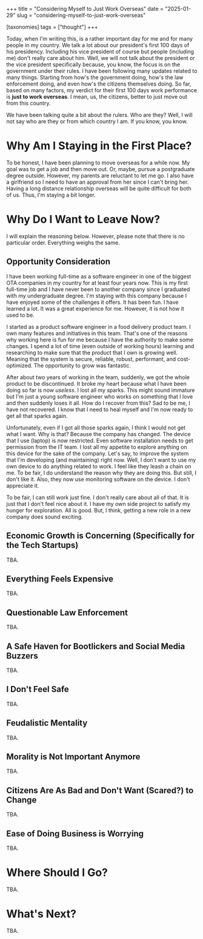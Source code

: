+++
title = "Considering Myself to Just Work Overseas"
date = "2025-01-29"
slug = "considering-myself-to-just-work-overseas"

[taxonomies]
tags = ["thought"]
+++

Today, when I'm writing this, is a rather important day for me and for many people in my country.
We talk a lot about our president's first 100 days of his presidency.
Including his vice president of course but people (including me) don't really care about him.
Well, we will not talk about the president or the vice president specifically because, you know, the focus is on the government under their rules.
I have been following many updates related to many things.
Starting from how's the government doing, how's the law enforcement doing, and even how's the citizens themselves doing.
So far, based on many factors, my verdict for their first 100 days work performance is **just to work overseas**.
I mean, us, the citizens, better to just move out from this country.

We have been talking quite a bit about the rulers. Who are they?
Well, I will not say who are they or from which country I am.
If you know, you know.

# Why Am I Staying in the First Place?

To be honest, I have been planning to move overseas for a while now.
My goal was to get a job and then move out.
Or, maybe, pursue a postgraduate degree outside.
However, my parents are reluctant to let me go.
I also have a girlfriend so I need to have an approval from her since I can't bring her.
Having a long distance relationship overseas will be quite difficult for both of us.
Thus, I'm staying a bit longer.

# Why Do I Want to Leave Now?

I will explain the reasoning below.
However, please note that there is no particular order.
Everything weighs the same.

## Opportunity Consideration

I have been working full-time as a software engineer in one of the biggest OTA companies in my country for at least four years now.
This is my first full-time job and I have never been to another company since I graduated with my undergraduate degree.
I'm staying with this company because I have enjoyed some of the challenges it offers.
It has been fun. I have learned a lot. It was a great experience for me.
However, it is not how it used to be.

I started as a product software engineer in a food delivery product team.
I own many features and initiatives in this team.
That's one of the reasons why working here is fun for me because I have the authority to make some changes.
I spend a lot of time (even outside of working hours) learning and researching to make sure that the product that I own is growing well.
Meaning that the system is secure, reliable, robust, performant, and cost-optimized.
The opportunity to grow was fantastic.

After about two years of working in the team, suddenly, we got the whole product to be discontinued.
It broke my heart because what I have been doing so far is now *useless*.
I lost all my sparks.
This might sound immature but I'm just a young software engineer who works on something that I love and then suddenly loses it all.
How do I recover from this? Sad to be me, I have not recovered.
I know that I need to heal myself and I'm now ready to get all that sparks again.

Unfortunately, even if I got all those sparks again, I think I would not get what I want.
Why is that? Because the company has changed.
The device that I use (laptop) is now restricted.
Even software installation needs to get permission from the IT team.
I lost all my appetite to explore anything on this device for the sake of the company.
Let's say, to improve the system that I'm developing (and maintaining) right now.
Well, I don't want to use my own device to do anything related to work.
I feel like they leash a chain on me.
To be fair, I do understand the reason why they are doing this. But still, I don't like it.
Also, they now use monitoring software on the device. I don't appreciate it.

To be fair, I can still work just fine.
I don't really care about all of that.
It is just that I don't feel nice about it.
I have my own side project to satisfy my hunger for exploration.
All is good.
But, I think, getting a new role in a new company does sound exciting.

## Economic Growth is Concerning (Specifically for the Tech Startups)

TBA.

## Everything Feels Expensive

TBA.

## Questionable Law Enforcement

TBA.

## A Safe Haven for Bootlickers and Social Media Buzzers

TBA.

## I Don't Feel Safe

TBA.

## Feudalistic Mentality

TBA.

## Morality is Not Important Anymore

TBA.

## Citizens Are As Bad and Don't Want (Scared?) to Change

TBA.

## Ease of Doing Business is Worrying

TBA.

# Where Should I Go?

TBA.

# What's Next?

TBA.

